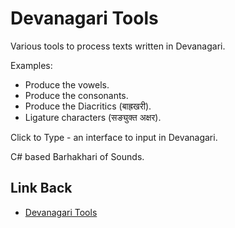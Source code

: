 # Devanagari Tools

Various tools to process texts written in Devanagari.

Examples:

* Produce the vowels.
* Produce the consonants.
* Produce the Diacritics (बाह्रखरी).
* Ligature characters (सङ्युक्त अक्षर).

Click to Type - an interface to input in Devanagari.

C# based Barhakhari of Sounds.

## Link Back
* [Devanagari Tools](https://github.com/anytizer/devanagari-tools)
